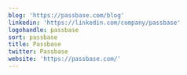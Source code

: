 ```yaml
---
blog: 'https://passbase.com/blog'
linkedin: 'https://linkedin.com/company/passbase'
logohandle: passbase
sort: passbase
title: Passbase
twitter: Passbase
website: 'https://passbase.com/'
---
```

